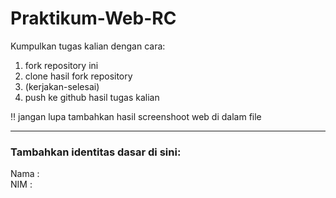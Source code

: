 # Praktikum-Web-RC
Kumpulkan tugas kalian dengan cara: 
1. fork repository ini 
2. clone hasil fork repository 
3. (kerjakan-selesai) 
4. push ke github hasil tugas kalian

:bangbang:
jangan lupa tambahkan hasil screenshoot web di dalam file

<hr>

### Tambahkan identitas dasar di sini: 

Nama  :
<br>
NIM   :
